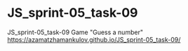 # JS_sprint-05_task-09
JS_sprint-05_task-09 Game "Guess a number"
https://azamatzhamankulov.github.io/JS_sprint-05_task-09/
